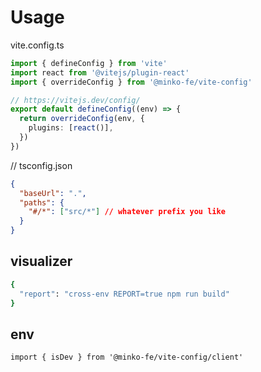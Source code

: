 # Usage

vite.config.ts
```ts
import { defineConfig } from 'vite'
import react from '@vitejs/plugin-react'
import { overrideConfig } from '@minko-fe/vite-config'

// https://vitejs.dev/config/
export default defineConfig((env) => {
  return overrideConfig(env, {
    plugins: [react()],
  })
})
```


// tsconfig.json
```json
{
  "baseUrl": ".",
  "paths": {
    "#/*": ["src/*"] // whatever prefix you like
  }
}
```

## visualizer

```bash
{
  "report": "cross-env REPORT=true npm run build"
}
```

## env

```tsx
import { isDev } from '@minko-fe/vite-config/client'
```
